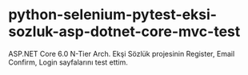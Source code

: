 # python-selenium-pytest-eksi-sozluk-asp-dotnet-core-mvc-test
ASP.NET Core 6.0 N-Tier Arch. Ekşi Sözlük projesinin Register, Email Confirm, Login sayfalarını test ettim.
